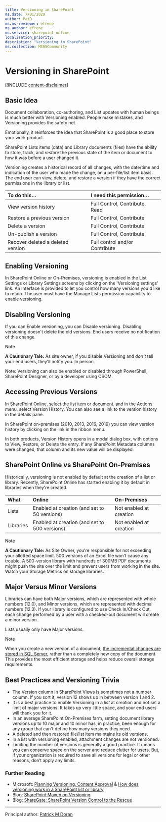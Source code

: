 ```yaml
---
title: Versioning in SharePoint
ms.date: 7/01/2020
author: PatD
ms.ms-reviewer: efrene
ms.author: efrene
ms.service: sharepoint-online
localization_priority: 
description: "Versioning in SharePoint"
ms.collection: M365Community
---
```


# Versioning in SharePoint

[!INCLUDE [content-disclaimer](includes/content-disclaimer.md)]

## Basic Idea

Document collaboration, co-authoring, and List updates with human beings is much better with Versioning enabled. People make mistakes, and Versioning provides the safety net.

Emotionally, it reinforces the idea that SharePoint is a good place to store your work product.

SharePoint Lists items (data) and Library documents (files) have the ability to store, track, and *restore* the previous state of the item or document to how it was before a user changed it.

Versioning creates a historical record of all changes, with the date/time and indication of the user who made the change, on a per-file/list item basis. The end user can view, delete, and restore a version if they have the correct permissions in the library or list.


| To do this… | I need this permission… |
|:-----|:-----|
| View version history | Full Control, Contribute, Read |
| Restore a previous version | Full Control, Contribute |
| Delete a version | Full Control, Contribute |
| Un-publish a version | Full Control, Contribute |
| Recover deleted a deleted version | Full control and/or Contribute |

## Enabling Versioning

In SharePoint Online or On-Premises, versioning is enabled in the List Settings or Library Settings screens by clicking on the 'Versioning settings' link.  An interface is provided to let you control how many versions you'd like to retain. The user must have the Manage Lists permission capability to enable versioning.

## Disabling Versioning

If you can Enable versioning, you can Disable versioning. Disabling versioning doesn't delete the old versions. End users receive no notification of this change.

> [!Note]
> **A Cautionary Tale:**  As site owner, if you disable Versioning and *don't* tell your end users, they'll notify you. In person.

Note: Versioning can also be enabled or disabled through PowerShell, SharePoint Designer, or by a developer using CSOM.

## Accessing Previous Versions

In SharePoint Online, select the list item or document, and in the Actions menu, select Version History.  You can also see a link to the version history in the details pane.

In SharePoint on-premises (2010, 2013, 2016, 2019) you can view version history by clicking on the link in the ribbon menu.

In both products, Version History opens in a modal dialog box, with options to View, Restore, or Delete the entry. If any SharePoint Metadata columns were changed, that column and its new value will be displayed.

## SharePoint Online vs SharePoint On-Premises

Historically, versioning is not enabled by default at the creation of a list or library.  Recently, SharePoint Online has started enabling it by default in libraries when they're created.

|What| Online| On-Premises|
|:------| :-----| :-----|
|Lists| Enabled at creation (and set to 50 versions)| Not enabled at creation |
|Libraries|Enabled at creation (and set to 500 versions)|Not enabled at creation|

> [!Note]
> **A Cautionary Tale:**
> As Site Owner, you're responsible for not exceeding your allotted space limit. 500 versions of an Excel file won't cause any trouble.  A 500-version library with hundreds of  300MB PDF documents might push the site over the limit and prevent users from working in the site.  Watch your Storage Metrics on storage libraries.

## Major Versus Minor Versions

Libraries can have both Major versions, which are represented with whole numbers (12.0), and Minor versions, which are represented with decimal numbers (12.3). If your library is configured to use Check In/Check Out, each change performed by a user with a checked-out document will create a minor version.

Lists usually only have Major versions.

> [!NOTE]
> When you create a new version of a document, [the incremental changes are stored in SQL Server](https://docs.microsoft.com/sql/relational-databases/track-changes/about-change-data-capture-sql-server?view=sql-server-2017), rather than a completely new copy of the document. This provides the most efficient storage and helps reduce overall storage requirements.

## Best Practices and Versioning Trivia

* The Version column in SharePoint Views is sometimes not a number column. If you sort it, version 12 shows up in between version 1 and 2.
* It is a best practice to enable Versioning in a *list* at creation and not set a limit of major versions. It takes up very little space, and your end users will thank you for it.
* In an average SharePoint On-Premises farm, setting document library versions up to 10 major and 10 minor has, in practice, been enough for any group that can't define how many versions they need.
* A deleted and then restored file/list item maintains its old versions.
* In a list with versioning enabled, attachment changes are not versioned.
* Limiting the number of versions is generally a good practice. It means you can conserve space on the server and reduce clutter for users. But, if your organization is required to save all versions for legal or other reasons, don’t apply any limits.

### Further Reading

* Microsoft: [Planning Versioning, Content Approval](https://docs.microsoft.com/sharepoint/governance/versioning-content-approval-and-check-out-planning) & [How does versioning work in a SharePoint list or library](https://support.office.com/article/how-does-versioning-work-in-a-sharepoint-list-or-library-0f6cd105-974f-44a4-aadb-43ac5bdfd247)
* Blog: [SharePoint Maven on Versioning](https://sharepointmaven.com/5-ways-users-can-benefit-versioning-sharepoint/)
* Blog: [ShareGate: SharePoint Version Control to the Rescue](https://sharegate.com/blog/sharepoint-version-control)

---

Principal author: [Patrick M Doran](https://www.linkedin.com/in/patrickdoran/)
